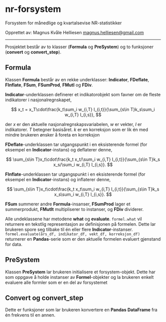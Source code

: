 # nr-forsystem

Forsystem for månedlige og kvartalsevise NR-statistikker

Opprettet av:
Magnus Kvåle Helliesen <magnus.helliesen@gmail.com>

---

Prosjektet består av to klasser (**Formula** og **PreSystem**) og to funksjoner (**convert** og **convert_step**).

## Formula
Klassen **Formula** består av en rekke underklasser: **Indicator**, **FDeflate**, **FInflate**, **FSum**, **FSumProd**, **FMutl** og **FDiv**.

**Indicator**-underklassen definerer et indikatorobjekt som favner om de fleste indikatorer i nasjonalregnskapet,

$$
  x_t = x_T\cdot\frac{k_t\sum_i w_{i,T} I_{i,t}}{\sum_{s\in T}k_s\sum_i w_{i,T} I_{i,s}},
$$

der $x$ er den aktuelle nasjonalregnskapsvariabelen, $w$ er vekter, $I$ er indikatorer. $T$ betegner basisåret.
$k$ er en korreksjon som er lik én med mindre brukeren ønsker å foreta en korreksjon

**FDeflate**-underklassen tar utgangspunkt i en eksisterende formel (for eksempel en **Indicator**-instans) og deflaterer denne,

$$
  \sum_{s\in T}x_t\cdot\frac{k_t x_t/\sum_i w_{i,T} I_{i,t}}{\sum_{s\in T}k_s x_s/\sum_i w_{i,T} I_{i,s}}.
$$

**FInflate**-underklassen tar utgangspunkt i en eksisterende formel (for eksempel en **Indicator**-instans) og inflaterer denne,

$$
  \sum_{s\in T}x_t\cdot\frac{k_t x_t\sum_i w_{i,T} I_{i,t}}{\sum_{s\in T}k_s x_s\sum_i w_{i,T} I_{i,s}}.
$$

**FSum** summerer andre **Formula**-insanser, **FSumProd** lager et summerprodukt, **FMutlt** multipliserer to instanser, og **FDiv** dividerer.

Alle undeklassene har metodene **what** og **evaluate**. `formel.what` vil returnere en tekstlig representasjon av definisjonen på formelen. Dette lar brukeren spore seg tilbake til én eller flere **Indicator**-instanser. `formel.evaluate(års_df, indikator_df, vekt_df, korreksjon_df)` returnerer en **Pandas**-serie som er den aktuelle formelen evaluert gjenstand for data.

## PreSystem
Klassen **PreSystem** lar brukeren initialisere et forsystem-objekt. Dette har som oppgave å holde instanser av **Formel**-objekter og la brukeren enkelt evaluere alle formler som er en del av forsystemet

## Convert og convert_step
Dette er funksjoner som lar brukeren konvertere en **Pandas** **DataFrame** fra én frekvens til en annen.
